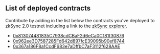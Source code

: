 ## List of deployed contracts

Contribute by adding in the list below the contracts you've deployed to zkSync 2.0 testnet including a link to the [zkSync explorer](https://goerli.explorer.zksync.io/).

- [0x813074481835C7938cdCBaF2d6eCa0C181f30876](https://goerli.explorer.zksync.io/address/0x813074481835C7938cdCBaF2d6eCa0C181f30876)
- [0x962ee3D7587285Fd642d897fcE39095b90ef8744](https://goerli.explorer.zksync.io/address/0x962ee3D7587285Fd642d897fcE39095b90ef8744)
- [0x367a186F8a1CcdF683e7aDffbC7aF3112f628AAE](https://goerli.explorer.zksync.io/address/0x367a186F8a1CcdF683e7aDffbC7aF3112f628AAE)
